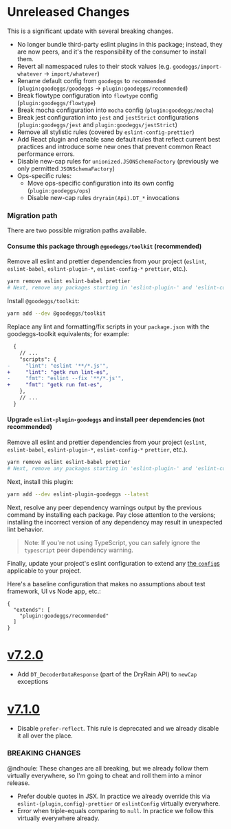 # Unreleased Changes

This is a significant update with several breaking changes.

- No longer bundle third-party eslint plugins in this package; instead, they are now peers, and it's the responsibility of the consumer to install them.
- Revert all namespaced rules to their stock values (e.g. `goodeggs/import-whatever` -> `import/whatever`)
- Rename default config from `goodeggs` to `recommended` (`plugin:goodeggs/goodeggs` -> `plugin:goodeggs/recommended`)
- Break flowtype configuration into `flowtype` config (`plugin:goodeggs/flowtype`)
- Break mocha configuration into `mocha` config (`plugin:goodeggs/mocha`)
- Break jest configuration into `jest` and `jestStrict` configurations (`plugin:goodeggs/jest` and `plugin:goodeggs/jestStrict`)
- Remove all stylistic rules (covered by `eslint-config-prettier`)
- Add React plugin and enable sane default rules that reflect current best practices and introduce some new ones that prevent common React performance errors.
- Disable new-cap rules for `unionized.JSONSchemaFactory` (previously we only permitted `JSONSchemaFactory`)
- Ops-specific rules:
  - Move ops-specific configuration into its own config (`plugin:goodeggs/ops`)
  - Disable new-cap rules `dryrain(Api).DT_*` invocations

### Migration path

There are two possible migration paths available.

#### Consume this package through `@goodeggs/toolkit` (recommended)

Remove all eslint and prettier dependencies from your project (`eslint`, `eslint-babel`, `eslint-plugin-*`, `eslint-config-*` `prettier`, etc.).

```sh
yarn remove eslint eslint-babel prettier
# Next, remove any packages starting in 'eslint-plugin-' and 'eslint-config-'
```

Install `@goodeggs/toolkit`:

```sh
yarn add --dev @goodeggs/toolkit
```

Replace any lint and formatting/fix scripts in your `package.json` with the goodeggs-toolkit equivalents; for example:

```diff
  {
    // ...
    "scripts": {
-     "lint": "eslint '**/*.js'",
+     "lint": "getk run lint-es",
-     "fmt": "eslint --fix '**/*.js'",
+     "fmt": "getk run fmt-es",
    },
    // ...
  }
```

#### Upgrade `eslint-plugin-goodeggs` and install peer dependencies (not recommended)

Remove all eslint and prettier dependencies from your project (`eslint`, `eslint-babel`, `eslint-plugin-*`, `eslint-config-*` `prettier`, etc.).

```sh
yarn remove eslint eslint-babel prettier
# Next, remove any packages starting in 'eslint-plugin-' and 'eslint-config-'
```

Next, install this plugin:

```sh
yarn add --dev eslint-plugin-goodeggs --latest
```

Next, resolve any peer dependency warnings output by the previous command by installing each package. Pay close attention to the versions; installing the incorrect version of any dependency may result in unexpected lint behavior.

> Note: If you're not using TypeScript, you can safely ignore the `typescript` peer dependency warning.

Finally, update your project's eslint configuration to extend any [the `config`s](https://github.com/goodeggs/eslint-plugin-goodeggs/tree/master/src/config) applicable to your project.

Here's a baseline configuration that makes no assumptions about test framework, UI vs Node app, etc.:

```
{
  "extends": [
    "plugin:goodeggs/recommended"
  ]
}
```

<!-- Put changelog messages that haven't yet been released here! -->

# [v7.2.0](https://github.com/goodeggs/best-practices/compare/v7.1.0...v7.2.0)

- Add `DT_DecoderDataResponse` (part of the DryRain API) to `newCap` exceptions

# [v7.1.0](https://github.com/goodeggs/best-practices/compare/v7.0.0...v7.1.0)

- Disable `prefer-reflect`. This rule is deprecated and we already disable it all over the place.

### BREAKING CHANGES

@ndhoule: These changes are all breaking, but we already follow them virtually everywhere, so I'm going to cheat and roll them into a minor release.

- Prefer double quotes in JSX. In practice we already override this via `eslint-{plugin,config}-prettier` or `eslintConfig` virtually everywhere.
- Error when triple-equals comparing to `null`. In practice we follow this virtually everywhere already.
